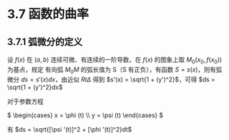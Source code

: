 # 3.7 函数的曲率

## 3.7.1 弧微分的定义

设 $f(x)$ 在 $(a,\,b)$ 连续可微、有连续的一阶导数，在 $f(x)$ 的图象上取 $M_0(x_0,\,f(x_0))$ 为基点，规定 有向弧 $M_0M$ 的弧长值为 S（S 有正负），有函数 $S = s(x)$，则有弧微分 $ds = s'(x)dx$，由近似 $Rt\Delta$ 得到 $s'(x) = \sqrt{1 + (y')^2}$，可得 $ds = \sqrt{1 + (y')^2}dx$

对于参数方程

$
\begin{cases}
x = \phi (t) \\\\
y = \psi (t)
\end{cases}
$

有 $ds = \sqrt{[\psi '(t)]^2 + [\phi '(t)]^2}dt$
